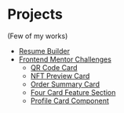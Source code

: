 # Projects
(Few of my works)

- <a href="https://prithvi12890.github.io/my-projects/resume-builder/" target="_blank">Resume Builder</a>
- <a href="https://www.frontendmentor.io/profile/prithvi12890" target="_blank">Frontend Mentor Challenges</a>
  - <a href="https://prithvi12890.github.io/frontend-mentor-challenges/qr-code-component/" target="_blank">QR Code Card</a>
  - <a href="https://prithvi12890.github.io/frontend-mentor-challenges/nft-preview-card-component/" target="_blank">NFT Preview Card</a>
  - <a href="https://prithvi12890.github.io/frontend-mentor-challenges/order-summary-component/" target="_blank">Order Summary Card</a>
  - <a href="https://prithvi12890.github.io/frontend-mentor-challenges/four-card-feature-section/" target="_blank">Four Card Feature Section</a>
  - <a href="https://prithvi12890.github.io/frontend-mentor-challenges/profile-card-component/" target="_blank">Profile Card Component</a>
